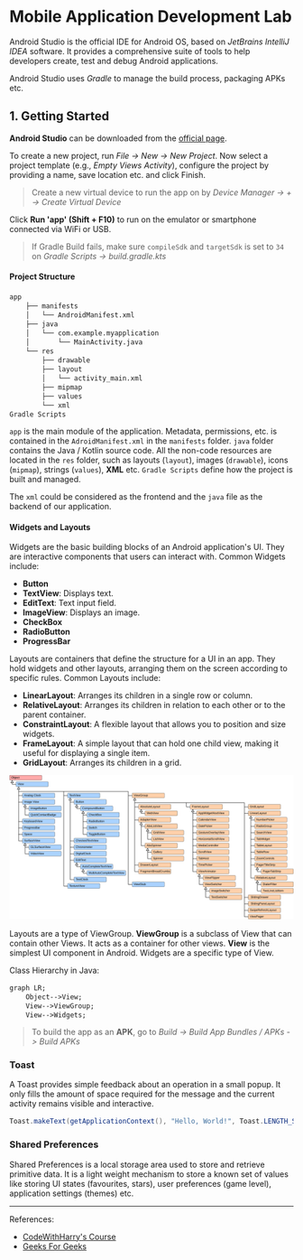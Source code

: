 # Mobile Application Development Lab

Android Studio is the official IDE for Android OS, based on *JetBrains IntelliJ IDEA* software.
It provides a comprehensive suite of tools to help developers create, test and debug Android applications.

Android Studio uses *Gradle* to manage the build process, packaging APKs etc.

## 1. Getting Started

**Android Studio** can be downloaded from the [official page](https://developer.android.com/studio/#downloads).

To create a new project, run *File -> New -> New Project*.
Now select a project template (e.g., *Empty Views Activity*), configure the project by providing a name, save location etc. and click Finish.

> Create a new virtual device to run the app on by *Device Manager -> + -> Create Virtual Device*  

Click **Run 'app' (Shift + F10)** to run on the emulator or smartphone connected via WiFi or USB.

> If Gradle Build fails, make sure `compileSdk` and `targetSdk` is set to `34` on *Gradle Scripts -> build.gradle.kts*

#### Project Structure

```
app
    ├── manifests
    │   └── AndroidManifest.xml
    ├── java
    │   └── com.example.myapplication
    │       └── MainActivity.java
    └── res
        ├── drawable
        ├── layout
        │   └── activity_main.xml
        ├── mipmap
        ├── values
        └── xml
Gradle Scripts
```

`app` is the main module of the application.
Metadata, permissions, etc. is contained in the `AdroidManifest.xml` in the `manifests` folder.
`java` folder contains the Java / Kotlin source code. 
All the non-code resources are located in the `res` folder, such as layouts (`layout`), images (`drawable`), icons (`mipmap`), strings (`values`), **XML** etc.
`Gradle Scripts` define how the project is built and managed.

The `xml` could be considered as the frontend and the `java` file as the backend of our application.

#### Widgets and Layouts

Widgets are the basic building blocks of an Android application's UI. 
They are interactive components that users can interact with. 
Common Widgets include:

- **Button**
- **TextView**: Displays text.
- **EditText**: Text input field.
- **ImageView**: Displays an image.
- **CheckBox**
- **RadioButton**
- **ProgressBar**

Layouts are containers that define the structure for a UI in an app. They hold widgets and other layouts, arranging them on the screen according to specific rules.
Common Layouts include:

- **LinearLayout**: Arranges its children in a single row or column.
- **RelativeLayout**: Arranges its children in relation to each other or to the parent container.
- **ConstraintLayout**: A flexible layout that allows you to position and size widgets.
- **FrameLayout**: A simple layout that can hold one child view, making it useful for displaying a single item.
- **GridLayout**: Arranges its children in a grid.

![hierarchy](./others/android_class_hierarchy_view.svg)

Layouts are a type of ViewGroup.
**ViewGroup** is a subclass of View that can contain other Views. 
It acts as a container for other views.
**View** is the simplest UI component in Android. Widgets are a specific type of View.


Class Hierarchy in Java:
```mermaid
graph LR;
    Object-->View;
    View-->ViewGroup;
    View-->Widgets;    
```

> To build the app as an **APK**, go to *Build -> Build App Bundles / APKs -> Build APKs*

### Toast

A Toast provides simple feedback about an operation in a small popup. 
It only fills the amount of space required for the message and the current activity remains visible and interactive.

```java
Toast.makeText(getApplicationContext(), "Hello, World!", Toast.LENGTH_SHORT).show();
```


### Shared Preferences

Shared Preferences is a local storage area used to store and retrieve primitive data.
It is a light weight mechanism to store a known set of values like storing UI states (favourites, stars), user preferences (game level), application settings (themes) etc.

<!-- ## 2. Layouts -->

<!-- ## 3. Activity -->

---

References:
- [CodeWithHarry's Course](https://www.youtube.com/playlist?list=PLu0W_9lII9aiL0kysYlfSOUgY5rNlOhUd)
- [Geeks For Geeks](https://www.geeksforgeeks.org/android-studio-tutorial/)